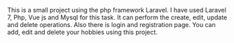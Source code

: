 This is a small project using the php framework Laravel. I have used Laravel 7, Php, Vue js and Mysql for this task. It can perform the create, edit, update and delete operations. Also there is login and registration page. You can add, edit and delete your hobbies using this project. 
